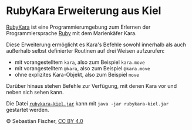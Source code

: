 # RubyKara Erweiterung aus Kiel

[RubyKara] ist eine Programmierumgebung zum Erlernen der
Programmiersprache [Ruby] mit dem Marienkäfer Kara.

[RubyKara]: http://www.swisseduc.ch/informatik/karatojava/rubykara/
[Ruby]: https://www.ruby-lang.org/de/

Diese Erweiterung ermöglicht es Kara's Befehle sowohl innerhalb als
auch außerhalb selbst definierter Routinen auf drei Weisen aufzurufen:

  * mit vorangestelltem `kara`, also zum Beispiel `kara.move`
  * mit vorangestelltem `@kara`, also zum Beispiel `@kara.move`
  * ohne explizites Kara-Objekt, also zum Beispiel `move`

Darüber hinaus stehen Befehle zur Verfügung, mit denen Kara vor und
neben sich sehen kann.

Die Datei [`rubykara-kiel.jar`] kann mit `java -jar rubykara-kiel.jar`
gestartet werden.

[`rubykara-kiel.jar`]: https://github.com/sebfisch/rubykara-kiel/blob/master/rubykara-kiel.jar?raw=true

© Sebastian Fischer, [CC BY 4.0]

[CC BY 4.0]: http://creativecommons.org/licenses/by/4.0/
